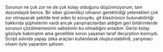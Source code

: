 Sorunun ne çok zor ne de çok kolay olduğunu düşünmüyorum, tam dozundaydı bence. Bir siber güvenlikçi olmanın gerektirdiği yetenekleri çok zor olmayacak şekilde test eden bi soruydu. git klasörünün bulunabilirliği hakkında şüphelerim vardı ancak yarışmacılardan aldığım geri bildirimlerde sorunun çözülmemesinin sebebinin bu olmadığını anladım. Gerisi kolay gözüyle bakmıştım ama genellikle sorun yaşanan taraf decyrption kısmıydı. Script aslında yapay zeka araçları kullanılarak oluşturulabilirdi, yarışmacı olsam öyle yapardım şahsen. 